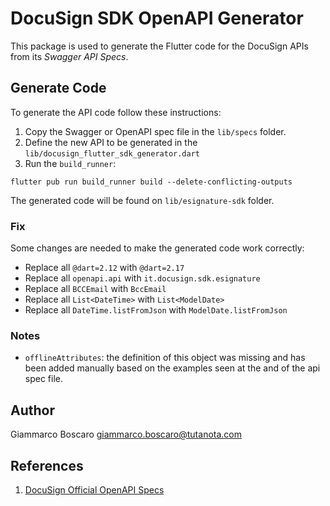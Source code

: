 # DocuSign SDK OpenAPI Generator

This package is used to generate the Flutter code for the DocuSign APIs from its *Swagger API Specs*.

## Generate Code

To generate the API code follow these instructions:

1. Copy the Swagger or OpenAPI spec file in the `lib/specs` folder.
2. Define the new API to be generated in the `lib/docusign_flutter_sdk_generator.dart`
3. Run the `build_runner`:

```shell
flutter pub run build_runner build --delete-conflicting-outputs
```

The generated code will be found on `lib/esignature-sdk` folder.

### Fix

Some changes are needed to make the generated code work correctly:

* Replace all `@dart=2.12` with `@dart=2.17`
* Replace all `openapi.api` with `it.docusign.sdk.esignature`
* Replace all `BCCEmail` with `BccEmail`
* Replace all `List<DateTime>` with `List<ModelDate>`
* Replace all `DateTime.listFromJson` with `ModelDate.listFromJson`

### Notes

* `offlineAttributes`: the definition of this object was missing and has been added manually based on
the examples seen at the and of the api spec file.

## Author

Giammarco Boscaro <giammarco.boscaro@tutanota.com>

## References

1. [DocuSign Official OpenAPI Specs](https://github.com/docusign/OpenAPI-Specifications)